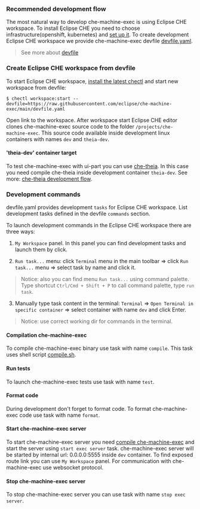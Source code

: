 ### Recommended development flow

The most natural way to develop che-machine-exec is using Eclipse CHE workspace.
To install Eclipse CHE you need to choose infrastructure(openshift, kubernetes)
and [set up it](https://www.eclipse.org/che/docs/che-7/che-quick-starts.html#setting-up-a-local-kubernetes-or-openshift-cluster).
To create development Eclipse CHE workspace we provide che-machine-exec devfile [devfile.yaml](devfile.yaml).
> See more about [devfile](https://redhat-developer.github.io/devfile)

### Create Eclipse CHE workspace from devfile

To start Eclipse CHE workspace, [install the latest chectl](https://www.eclipse.org/che/docs/che-7/che-quick-starts.html#installing-the-chectl-management-tool) and start new workspace from devfile:

```shell
$ chectl workspace:start --devfile=https://raw.githubusercontent.com/eclipse/che-machine-exec/main/devfile.yaml
```

Open link to the workspace. After workspace start Eclipse CHE editor
clones che-machine-exec source code to the folder `/projects/che-machine-exec`.
This source code available inside development linux containers with names `dev` and `theia-dev`.

#### 'theia-dev' container target

To test che-machine-exec with ui-part you can use [che-theia](https://github.com/eclipse/che-theia.git).
In this case you need compile che-theia inside development container `theia-dev`.
See more: [che-theia development flow](https://github.com/eclipse/che-theia/blob/master/CONTRIBUTING.md).

### Development commands

devfile.yaml provides development `tasks` for Eclipse CHE workspace.
List development tasks defined in the devfile `commands` section.

To launch development commands in the Eclipse CHE workspace there are three ways:

1. `My Workspace` panel. In this panel you can find development tasks and launch them by click.

2. `Run task...` menu: click `Terminal` menu in the main toolbar => click `Run task...` menu => select task by name and click it.
> Notice: also you can find menu `Run task...` using command palette. Type shortcut `Ctrl/Cmd + Shift + P` to call command palette, type `run task`.

3. Manually type task content in the terminal: `Terminal` => `Open Terminal in specific container` => select container with name `dev` and click Enter.
> Notice: use correct working dir for commands in the terminal.

#### Compilation che-machine-exec

To compile che-machine-exec binary use task with name `compile`.
This task uses shell script [compile.sh](compile.sh).

#### Run tests

To launch che-machine-exec tests use task with name `test`.

#### Format code

During development don't forget to format code.
To format che-machine-exec code use task with name `format`.

#### Start che-machine-exec server

To start che-machine-exec server you need [compile che-machine-exec](#compilation-che-machine-exec)
and start the server using `start exec server` task.
che-machine-exec server will be started by internal url: 0.0.0.0:5555
inside `dev` container. To find exposed route link you can use `My Workspace` panel.
For communication with che-machine-exec use websocket protocol.

#### Stop che-machine-exec server

To stop che-machine-exec server you can use task with name `stop exec server`.
